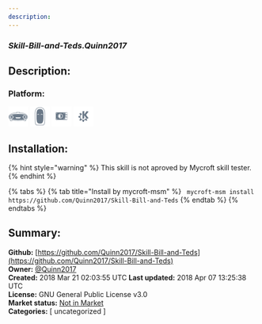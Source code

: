 ```yaml
---
description: 
---
```


### _Skill-Bill-and-Teds.Quinn2017_  
## Description:  
  
  
  
### Platform:  
 ![Mark I](../.gitbook/assets/mark-1-icon.png)  ![Mark II](../.gitbook/assets/mark-2-icon.png)  ![Picroft](../.gitbook/assets/picroft-icon.png)  ![plasmoid](../.gitbook/assets/kde.png)   
## Installation:  
{% hint style="warning" %}
This skill is not aproved by Mycroft skill tester.
{% endhint %}
    
{% tabs %}
{% tab title="Install by mycroft-msm" %}
``` mycroft-msm install https://github.com/Quinn2017/Skill-Bill-and-Teds```
{% endtab %}
  {% endtabs %}
    
## Summary:  
**Github:** [https://github.com/Quinn2017/Skill-Bill-and-Teds](https://github.com/Quinn2017/Skill-Bill-and-Teds)  
**Owner:** [@Quinn2017](https://github.com/Quinn2017)  
**Created:** 2018 Mar 21 02:03:55 UTC  **Last updated:** 2018 Apr 07 13:25:38 UTC  
**License:** GNU General Public License v3.0  
**Market status:** [Not in Market](https://market.mycroft.ai/skill/)  
**Categories:** [ uncategorized ]   
